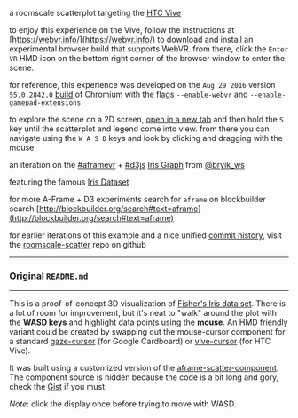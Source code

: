 a roomscale scatterplot targeting the [HTC Vive](https://en.wikipedia.org/wiki/HTC_Vive)

to enjoy this experience on the Vive, follow the instructions at [https://webvr.info/](https://webvr.info/) to download and install an experimental browser build that supports WebVR.  from there, click the `Enter VR` HMD icon on the bottom right corner of the browser window to enter the scene.  

for reference, this experience was developed on the `Aug 29 2016` version `55.0.2842.0` [build](https://drive.google.com/drive/u/1/folders/0BzudLt22BqGRQUExYzVoLU5VT2c) of Chromium with the flags `--enable-webvr` and `--enable-gamepad-extensions`

to explore the scene on a 2D screen, [open in a new tab](http://bl.ocks.org/micahstubbs/raw/bef97f728381aca3f803a585581e7dbd) and then hold the `S` key until the scatterplot and legend come into view.  from there you can navigate using the `W A S D` keys and look by clicking and dragging with the mouse

an iteration on the [#aframevr](https://twitter.com/search?q=%23aframevr) + [#d3js](https://twitter.com/search?q=%23d3js) [Iris Graph](http://bl.ocks.org/bryik/1a4d7eab9512400de3c03086f03016c8) from [@bryik_ws](https://twitter.com/bryik_ws)

featuring the famous [Iris Dataset](http://archive.ics.uci.edu/ml/datasets/Iris)

for more A-Frame + D3 experiments 
search for `aframe` on blockbuilder search
[http://blockbuilder.org/search#text=aframe](http://blockbuilder.org/search#text=aframe)

for earlier iterations of this example and a nice unified [commit history](https://github.com/micahstubbs/roomscale-scatter/commits/master), visit the [roomscale-scatter](https://github.com/micahstubbs/roomscale-scatter) repo on github

---

### Original `README.md`

---

This is a proof-of-concept 3D visualization of [Fisher's Iris data set](https://en.wikipedia.org/wiki/Iris_flower_data_set). There is a lot of room for improvement, but it's neat to "walk" around the plot with the **WASD keys** and highlight data points using the **mouse**. An HMD friendly variant could be created by swapping out the mouse-cursor component for a standard [gaze-cursor](https://aframe.io/docs/0.3.0/components/cursor.html) (for Google Cardboard) or [vive-cursor](https://github.com/bryik/aframe-vive-cursor-component) (for HTC Vive).

It was built using a customized version of the [aframe-scatter-component](aframe-scatter-component). The component source is hidden because the code is a bit long and gory, check the [Gist](https://gist.github.com/bryik/1a4d7eab9512400de3c03086f03016c8#file-hidden-aframe-scatter-component-js) if you must.

*Note*: click the display once before trying to move with WASD.
